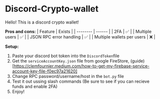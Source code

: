 # Discord-Crypto-wallet

Hello! This is a discord crypto wallet!

**Pros and cons:**
| Feature  | Exists |
| -------- | ------ |
| 2FA  | ✅  |
| Multiple users  | ✅  |
| JSON RPC error handling  | ✅  |
| Multiple wallets per users  | ❌  |


**Setup:**
1. Paste your discord bot token into the ``DiscordToken``file
2. Get the ``serviceAccountKey.json`` file from google FireStore, (guide)[https://clemfournier.medium.com/how-to-get-my-firebase-service-account-key-file-f0ec97a21620]
3. Change RPC password/username/host in the ``bot.py`` file
4. Test it out ussing slash commands (Be sure to see if you can recieve funds and enable 2FA)
5. Enjoy!
